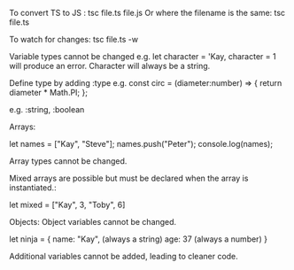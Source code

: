 To convert TS to JS : tsc file.ts file.js
Or where the filename is the same: tsc file.ts

To watch for changes: tsc file.ts -w

Variable types cannot be changed e.g. let character = 'Kay, character = 1 will produce an error. Character will always be a string.

Define type by adding :type e.g.
const circ = (diameter:number) => {
  return diameter * Math.PI;
};

e.g. :string, :boolean

Arrays:

let names = ["Kay", "Steve"];
names.push("Peter");
console.log(names);

Array types cannot be changed.

Mixed arrays are possible but must be declared when the array is instantiated.:

let mixed = ["Kay", 3, "Toby", 6]

Objects:
Object variables cannot be changed.

let ninja = {
  name: "Kay",  (always a string)
  age: 37       (always a number)
} 

Additional variables cannot be added, leading to cleaner code.
